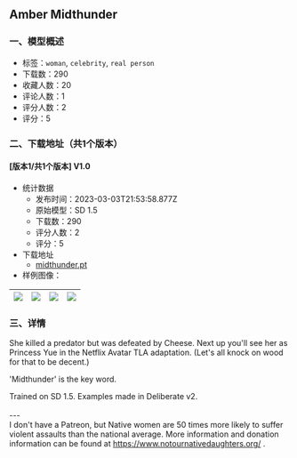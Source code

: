 ## Amber Midthunder
### 一、模型概述

- 标签：`woman`, `celebrity`, `real person`
- 下载数：290
- 收藏人数：20
- 评论人数：1
- 评分人数：2
- 评分：5

### 二、下载地址（共1个版本）

#### [版本1/共1个版本] V1.0

- 统计数据
  - 发布时间：2023-03-03T21:53:58.877Z
  - 原始模型：SD 1.5
  - 下载数：290
  - 评分人数：2
  - 评分：5
- 下载地址
  - [midthunder.pt](https://civitai.com/api/download/models/18182)
- 样例图像：

| <img src="https://image.civitai.com/xG1nkqKTMzGDvpLrqFT7WA/97c1310e-1777-4a78-0707-2c264dad9900/width=450/187060.jpeg" /> | <img src="https://image.civitai.com/xG1nkqKTMzGDvpLrqFT7WA/8b69d896-96aa-4410-66ed-6d0402a28c00/width=450/187044.jpeg" /> | <img src="https://image.civitai.com/xG1nkqKTMzGDvpLrqFT7WA/640cf609-a742-4dab-ef6d-73c6bad5c600/width=450/187059.jpeg" /> | <img src="https://image.civitai.com/xG1nkqKTMzGDvpLrqFT7WA/1abd6bd1-b92b-4e7d-5ef1-247411b30a00/width=450/187043.jpeg" /> |
| ---- | ---- | ---- | ---- |


### 三、详情
<p>She killed a predator but was defeated by Cheese. Next up you'll see her as Princess Yue in the Netflix Avatar TLA adaptation. (Let's all knock on wood for that to be decent.)<br /></p><p>'Midthunder' is the key word. <br /></p><p>Trained on SD 1.5. Examples made in Deliberate v2.<br /><br />---<br />I don't have a Patreon, but Native women are 50 times more likely to suffer violent assaults than the national average. More information and donation information can be found at <a target="_blank" rel="ugc" href="https://www.notournativedaughters.org/">https://www.notournativedaughters.org/</a> . </p>